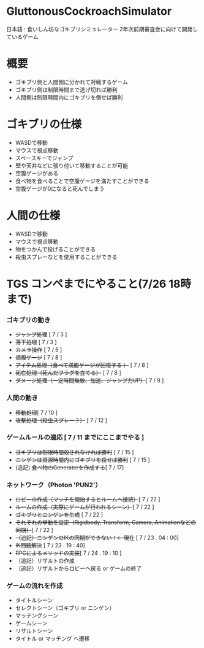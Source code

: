 # GluttonousCockroachSimulator
日本語 : 食いしん坊なゴキブリシミュレーター
2年次前期審査会に向けて開発しているゲーム

# 概要
- ゴキブリ側と人間側に分かれて対戦するゲーム
- ゴキブリ側は制限時間まで逃げ切れば勝利
- 人間側は制限時間内にゴキブリを倒せば勝利

# ゴキブリの仕様
- WASDで移動
- マウスで視点移動
- スペースキーでジャンプ
- 壁や天井などに張り付いて移動することが可能
- 空腹ゲージがある
- 食べ物を食べることで空腹ゲージを満たすことができる
- 空腹ゲージが0になると死んでしまう

# 人間の仕様
- WASDで移動
- マウスで視点移動
- 物をつかんで投げることができる
- 殺虫スプレーなどを使用することができる  

# TGS コンペまでにやること(7/26 18時まで)
### ゴキブリの動き
- ~~ジャンプ処理~~ [ 7 / 3 ]
- ~~落下処理~~ [ 7 / 3 ]
- ~~カメラ操作~~ [ 7 / 5 ]
- ~~満腹ゲージ~~ [ 7 / 8 ]
- ~~アイテム処理（食べて満腹ゲージが回復する ）~~ [ 7 / 8 ]
- ~~死亡処理（死んだフラグを立てる）~~ [ 7 / 8 ]
- ~~ダメージ処理（一定時間無敵、加速、ジャンプ力UP）~~[ 7 / 9 ]  

### 人間の動き
- ~~移動処理~~[ 7 / 10 ]
- ~~攻撃処理（殺虫スプレー？）~~  [ 7 / 12 ] 

### ゲームルールの適応 [ 7 / 11 までにここまでやる ]
- ~~ゴキブリは制限時間殺されなければ勝利~~ [ 7 / 15 ]
- ~~ニンゲンは資源時間内にゴキブリを殺せば勝利~~  [ 7 / 15 ]
- (追記) ~~食べ物のGeneraterを作成する~~[ 7 / 17]  

### ネットワーク（Photon 'PUN2'）
- ~~ロビーの作成（マッチを開始するとルームへ接続）~~[ 7 / 22 ]
- ~~ルームの作成（実際にゲームが行われるシーン）~~[ 7 / 22 ]
- ~~ゴキブリとニンゲンを生成~~ [ 7 / 22 ]
- ~~それぞれの挙動を設定（Rigidbody, Transform, Camera, Animationなどの同期）~~[ 7 / 22 ]
- ~~（追記）ニンゲンのIKの同期ができない！← 現在~~ [ 7 / 23 . 04 : 00]
- ~~IK問題解決~~ [ 7 / 23 . 19 : 40]
- ~~RPCによるメソッドの実装~~[ 7 / 24 . 19 : 10 ]  
- （追記）リザルトの作成
- （追記）リザルトからロビーへ戻る or ゲームの終了

### ゲームの流れを作成

- タイトルシーン
- セレクトシーン（ゴキブリ or ニンゲン）
- マッチングシーン
- ゲームシーン
- リザルトシーン
- タイトル or マッチング へ遷移  